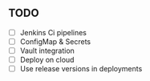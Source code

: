 ## TODO
- [ ] Jenkins Ci pipelines
- [ ] ConfigMap & Secrets
- [ ] Vault integration
- [ ] Deploy on cloud
- [ ] Use release versions in deployments